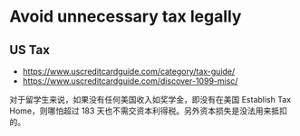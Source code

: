# Avoid unnecessary tax legally

## US Tax

- <https://www.uscreditcardguide.com/category/tax-guide/>
- <https://www.uscreditcardguide.com/discover-1099-misc/>

对于留学生来说，如果没有任何美国收入如奖学金，即没有在美国 Establish Tax Home，则哪怕超过 183 天也不需交资本利得税。另外资本损失是没法用来抵扣的。
